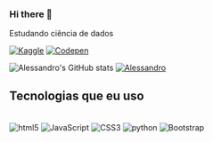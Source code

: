 ### Hi there 👋

Estudando ciência de dados

[![Kaggle](https://img.shields.io/badge/Kaggle-20BEFF?style=for-the-badge&logo=Kaggle&logoColor=white)](https://www.kaggle.com/alessandroagostini)
[![Codepen](https://img.shields.io/badge/Codepen-000000?style=for-the-badge&logo=codepen&logoColor=white)](https://codepen.io/AlessandrodeAlmeida2)

![Alessandro's GitHub stats](https://github-readme-stats.vercel.app/api?username=AlessandrodeAlmeida2&show_icons=true&theme=radical)
[![Alessandro](https://github-readme-stats.vercel.app/api/top-langs/?username=AlessandrodeAlmeida2=compact)](https://github.com/AlessandrodeAlmeida2/github-readme-stats)

## Tecnologias que eu uso
<div style="display: inline_block"><br/>
  <img align="center" alt="html5" src="https://img.shields.io/badge/HTML5-E34F26?style=for-the-badge&logo=html5&logoColor=white"/>
  <img align="center" alt="JavaScript" src="https://img.shields.io/badge/JavaScript-323330?style=for-the-badge&logo=javascript&logoColor=F7DF1E"/>
  <img align="center" alt="CSS3" src="https://img.shields.io/badge/CSS3-1572B6?style=for-the-badge&logo=css3&logoColor=white"/>
  <img align="center" alt="python" src="https://img.shields.io/badge/Python-14354C?style=for-the-badge&logo=python&logoColor=white"/>
  <img align="center" alt="Bootstrap" src="https://img.shields.io/badge/Bootstrap-563D7C?style=for-the-badge&logo=bootstrap&logoColor=white"/>
</div>
